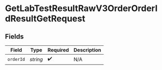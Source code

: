 # GetLabTestResultRawV3OrderOrderIdResultGetRequest


## Fields

| Field              | Type               | Required           | Description        |
| ------------------ | ------------------ | ------------------ | ------------------ |
| `orderId`          | *string*           | :heavy_check_mark: | N/A                |